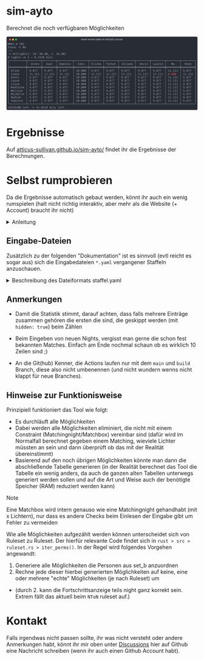 # sim-ayto
Berechnet die noch verfügbaren Möglichkeiten

<img src="img/example.png" width="800">

# Ergebnisse

Auf [atticus-sullivan.github.io/sim-ayto/](https://atticus-sullivan.github.io/sim-ayto/) findet ihr die Ergebnisse der Berechnungen.

# Selbst rumprobieren
Da die Ergebnisse automatisch gebaut werden, könnt ihr auch ein wenig rumspielen
(halt nicht richtig interaktiv, aber mehr als die Website (+ Account) braucht ihr nicht)

<details><summary>Anleitung</summary>

1. Github Account erstellen

2. Projekt `fork`en sodass ihr euere eigene Kopie von dem Projekt habt an dem ihr arbeiten könnt.
   <br>
   <img src="img/fork.png" width="800">
   
4. Hier kommt noch eine Seite dazwischen, da könnt ihr z.B. dem Projekt nen andren Namen geben unter dem es bei euch laufen soll. Wichtig dabei ist, dass ihr den Haken bei `copy main branch only` **wegmacht**.
   <br>
   <img src="img/fork2.png" width="400">
   
6. Github actions aktivieren (das ist der Mechanismus, der die Ergebnisse automatisch generiert)
   <br>
   <img src="img/enable-actions.png" width="800">

7. Github pages aktiviern und github actions als Quelle auswählen

8. Ab jetzt ist alles fertig eingerichtet und sobald ihr eine Datei in dem Projekt ändert, werden die entsprechenden Ergebnisse automatisch generiert.

9. Eingabedateien ändern. Hierbei ist es wichtig, dass ihr das auf dem `main` Branch macht. Das wechseln funktioniert genauso wie auf den `build` Branch wechseln beim Ergebnisse anschauen.
    <br>
    <img src="img/edit1.png" width="800">
    <br>
    <img src="img/edit2.png" width="800">
    <br>
    <img src="img/edit3.png" width="800"> 

11. Datei speichern
    <br>
    <img src="img/save1.png" width="800">
    <br>
    <img src="img/save2.png" width="400">

13. Status vom Ergebnisse generieren anschaun (nicht unbedingt notwendig)
    <br>
    <img src="img/status1.png" width="800">
    <br>
    Hier seht ihr ein Beispiel von einem erfolgreiehn durchlauf. Normalerweise wird bei euch der Schritt 1 länger dauern (das hängt ganz von den Änderungen ab die ihr gemacht habt). Die Schritte unter 2 brauchen aber nur beim ersten Durchlauf so lange und sind in allen weiteren Durchläufen deutlich schneller.
    <br>
    <img src="img/status2.png" width="800">
    <br>
    Bei Problemen sollte idR Schritt 1 fehlgeschlagen haben. Wenn ihr das aufklappt, findet ihr evtl raus was genau das Problem war (ihr könnt mir aber auch gerne [hier]([https://github.com/atticus-sullivan/sim-ayto/issues](https://github.com/atticus-sullivan/sim-ayto/discussions/categories/q-a)) schreiben in dem Fall.
   
11. Nachdem die Ergebnisse erfolgreich generiert wurden, sollte es in etwa so aussehen:
    <br>
    <img src="img/finished.png" width="800">
    <br>
    Wenn anstelle des grünen Hakens ein rotes X ist, ist beim generieren etwas schief gelaufen und ihr könnt wie in 8. beschrieben nachschaunen was genau das Problem war.
    <br>
    Die Ergebnisse könnt ihr euch jetzt wie oben unter [Ergebnisse](#Ergebnisse) beschrieben anschauen.

</details>

## Eingabe-Dateien
Zusätzlich zu der folgenden "Dokumentation" ist es sinnvoll (evtl reicht es sogar aus) sich die Eingabedateien `*.yaml` vergangener Staffeln anzuschauen.

<details><summary>Beschreibung des Dateiformats staffel.yaml </summary>

Allgemein gilt: Alles hinter einem `#` ist ein Kommentar und wird später ignoriert.

### Allgemeine Eingaben
#### setA/setB
Diese beiden Keys (`setA` und `setB`) geben die Teilnehmer der beiden Gruppen an.

#### renameA/renameB
Hier kann mit den Namen aus `setA`/`setB` als Keys ein anderer Name für die Person im Output angegeben werden. Beim Angeben der Maps der Constraints etc werden weiterhin die "alten" Namen verwendet, bei der Ausgabe der Tabellen (und Constraints) werden die "neuen" Namen verwendet. Idee ist es, einerseits falls im Laufe der Staffel Spitznamen entstehen, Personen umbenennen zu können (wobei man in diesem Fall besser "richtig" umbenennt). Andererseits kann man so längere Namen in der Ausgabe haben aber beim Definieren der Maps der Constraints mit den kürzeren Namen arbeiten.

#### rule_set
Mittels `rule_set` kann angegeben werden mit welchen Regeln die Sendung verläuft.

Mögliche Regeln:
- `rule_set: !Eq`: Kein Doppelmatch (bisher) enthalten

- `rule_set: !FixedDup <dup>`: Es gibt ein Doppelmatch. Eine Person aus dem Doppelmatch (`<dup>`) ist bereits bekannt. Diese muss aus `setB` kommen (bei Bedarf müssen die beiden sets leider vertauscht werden).

- `rule_set: !SomeoneIsDup`: Es gibt ein Doppelmatch. Weiter ist über dieses Doppelmatch jedoch nichts bekannt. Die beiden Doppelmatch personen müssen aus `setB` kommen (bei Bedarf müssen die beiden sets leider vertauscht werden).

- `rule_set: !FixedTrip <tripA>`: Gleich wie `FixedDup` nur, dass eine Person aus `setA` drei Matches aus `setB` hat von denen eine Person (`tripA`) bekannt ist.

- `rule_set: !SomeoneIsTrip`: Analog wie `FixedTrip` ist dies das pendant zu `SomeoneIsDup`.

- `rule_set: !NToN`: Jeder kann mit jedem ein Match sein. Hier gibt es ein paar Besonderheiten zu beachten.
  - `setA` und `setB` müssen in diesem Fall genau identisch sein.
  - Achtung: Abhängig von der Anzahl an Personen dauert die Berechnung hier deutlich länger

### Matchboxen und Matchingnights
Matchboxen und Matchingnights werden beide als `constraint` eingegeben

#### type
Dieses Feld bestimmt ob dieser constraint eine Matchbox oder Matchingnight ist.
- `type: !Box {num: 9, comment: "E11"}`: `num` kann auch `9.1` sein (sollte aber nicht größer oder gleich `x.5` sein, sonst macht das die Statistik mit anderen Staffeln kaputt). `comment` kann ein beliebiger string sein.

- `type: !Night {num: 9, comment: "E11"}`: Analog zur `Box`

#### check
Gibt an auf welche Art hier vergleichen wird.
- `check: !Lights [6]`: `6` Lichter waren an

- `check: !Eq`: Die Personen die in `map` als *values* angegeben sind haben dasselbe Match, welches das ist, ist bleibt aber unbekannt (der *key* ist dabei egal).

#### map
Hier wird angegeben wer mit wem in die Matchbox gegangen ist bzw wer mit wem in der Matchingnight saß.
Angegeben wird das ganze als *key-value* pair bei dem der *key* aus `setA` und der *value* aus `setB` kommt.

Beispiel:
```yaml
Sabrina: Mike
Paulina: Danilo
Kim: Paco
Alicia: Steffen
Jenny: Marvin
Steffi: Teezy
Darya: Emanuell
Marie: Fabio
Shakira: Peter
Sandra: Elia
```

#### weitere optionale Felder
<details><summary>Auflistung</summary>

##### hidden
- `hidden: true`: verhindert die Ausgabe einer Tabelle für diese Entscheidung.
- wenn nicht angegeben, ist `hidden: false` der standard.

##### noExclude
Mit dem Hinzufügen von Doppelten Matches, kann ein Perfect-Match auch bedeuten, dass andere Matches explizit nicht mehr stattfinden.
Daher werden bei einer Matchbox mit "einem Licht" (aka Perfect-Match) über den `exclude` key automatisch Paare ausgeschlossen werden.

Sollte dies unerwünscht sein, kann der entwerder `noExclude: true` gesetzt werden oder der `exclude` manuell gesetzt werden (bei letzterem ist ist die syntax aber etwas komplizierter).

Wenn nichts angegeben wird ist `noExclude: false` der Standard.

##### buildTree
- `buildTree: true`: generiert für diesen Constraint eine `.dot` Datei mit einer
  Baumdarstellung der verbliebenen Matches (wenn `hidden=true` ist, wird NIE ein
  Baum gebaut).
- wenn nicht angegeben, ist `buildTree: false` der standard.

##### resultUnknown
- `resultUnknown: true`: Sorgt dafür, dieser Constraint quasi ignoriert wird und
  auch keine Tabelle erstellt wird. Die Statistiken bzgl dem `check` Parameter
  (zB Erwartungswert und Wahrscheinlichkeitsverteilung der verschiedenen
  Ausgänge) werden weiterhin ausgegeben.
- wenn nicht angegeben, ist `resultUnknown: false` der standard.

</details>
</details>

## Anmerkungen
- Damit die Statistik stimmt, darauf achten, dass falls mehrere Einträge zusammen gehören die ersten die sind, die geskippt werden (mit `hidden: true`) beim Zählen

- Beim Eingeben von neuen Nights, vergisst man gerne die schon fest bekannten Matches. Einfach am Ende nochmal schaun ob es wirklich 10 Zeilen sind ;)

- An die Git(hub) Kenner, die Actions laufen nur mit dem `main` und `build` Branch, diese also nicht umbenennen (und nicht wundern wenns nicht klappt für neue Branches).

## Hinweise zur Funktionisweise
Prinzipiell funktioniert das Tool wie folgt:
- Es durchläuft alle Möglichkeiten
- Dabei werden alle Möglichkeiten eliminiert, die nicht mit einem Constraint (Matchingnight/Matchbox) vereinbar sind (dafür wird im Normalfall berechnet gegeben einem Matching, wieviele Lichter müssten an sein und dann überprüft ob das mit der Realität übereinstimmt)
- Basierend auf den noch übrigen Möglichkeiten könnte man dann die abschließende Tabelle generieren (in der Realität berechnet das Tool die Tabelle ein wenig anders, da auch de ganzen alten Tabellen unterwegs generiert werden sollen und auf die Art und Weise auch der benötigte Speicher (RAM) reduziert werden kann)

> [!NOTE]
> Eine Matchbox wird intern genauso wie eine Matchingnight gehandhabt (mit x Lichtern), nur dass es andere Checks beim Einlesen der Eingabe gibt um Fehler zu vermeiden

Wie alle Möglichkeiten aufgezählt werden können unterscheidet sich von Ruleset zu Ruleset. Der hierfür relevante Code findet sich in `rust > src > ruleset.rs > iter_perms()`. In der Regel wird folgendes Vorgehen angewandt:
1. Generiere alle Möglichkeiten die Personen aus set_b anzuordnen
2. Rechne jede dieser hierbei generierten Möglichkeiten auf keine, eine oder mehrere "echte" Möglichkeiten (je nach Ruleset) um
- (durch 2. kann die Fortschrittsanzeige teils night ganz korrekt sein. Extrem fällt das aktuell beim `NToN` ruleset auf.)

# Kontakt
Falls irgendwas nicht passen sollte, ihr was nicht versteht oder andere Anmerkungen habt, könnt ihr mir oben unter [Discussions](https://github.com/atticus-sullivan/sim-ayto/discussions/categories/q-a) hier auf Github eine Nachricht schreiben (wenn ihr auch einen Github Account habt).
